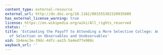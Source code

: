```yaml
---
content_type: external-resource
external_url: http://dx.doi.org/10.1162/003355302320935089
has_external_license_warning: true
license: https://en.wikipedia.org/wiki/All_rights_reserved
status: ''
title: 'Estimating the Payoff to Attending a More Selective College: An Application
  of Selection on Observables and Unobservables'
uid: 1b4eac3e-39dc-4dfc-aa15-5a4ed77e988c
wayback_url: ''
---
```

